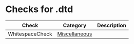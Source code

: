 # Checks for .dtd

Check | Category | Description
----- | -------- | -----------
WhitespaceCheck | [Miscellaneous](src/main/resources/documentation/miscellaneous_checks.markdown#miscellaneous-checks) | |